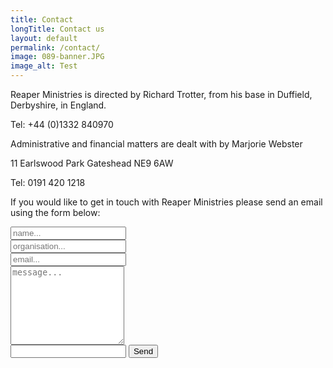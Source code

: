 ```yaml
---
title: Contact
longTitle: Contact us
layout: default
permalink: /contact/
image: 089-banner.JPG
image_alt: Test
---
```

Reaper Ministries is directed by Richard Trotter, from his base in Duffield, Derbyshire, in England.

Tel: +44 (0)1332 840970

Administrative and financial matters are dealt with by Marjorie Webster

11 Earlswood Park
Gateshead
NE9 6AW

Tel: 0191 420 1218

If you would like to get in touch with Reaper Ministries please send an email using the form below:

<form action="https://formspree.io/mberthelemy@wyversolutions.co.uk"
      method="POST">
    <input type="hidden" name="_cc" value="mark.berthelemy@gmail.com" />
    <input type="hidden" name="_subject" value="[Reaper Ministries website]" />
    <input type="hidden" name="_next" value="http://www.wyversolutions.co.uk" />
    <input type="text" name="_gotcha" style="display:none" />
    <div class="form-group">
                <input type="text" class="form-control" name="name" id="InputEmail1" placeholder="name...">
            </div>
            <div class="form-group">
                <input type="text" class="form-control" name="organisation" id="organisation" placeholder="organisation...">
            </div>
            <div class="form-group">
                <input type="email" class="form-control" name="_replyto" id="InputPassword1" placeholder="email...">
            </div>
            <div class="form-group">
                <textarea class="form-control" name="message" rows="8" placeholder="message..."></textarea>
            </div>
            <div class="form-group">
    <input type="email" name="_replyto">
    <input type="submit" value="Send">
</form>
